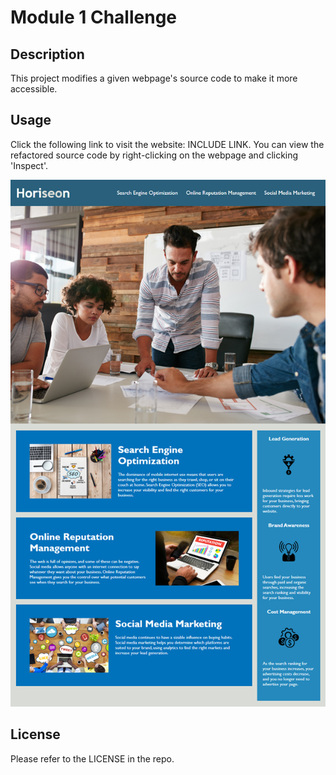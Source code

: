 # Module 1 Challenge

## Description

This project modifies a given webpage's source code to make it more accessible. 

## Usage

Click the following link to visit the website: INCLUDE LINK. You can view the refactored source code by right-clicking on the webpage and clicking 'Inspect'.

![sample website](assets/images/01-html-css-git-homework-demo.png)

## License

Please refer to the LICENSE in the repo.